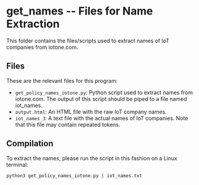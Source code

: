 # get_names -- Files for Name Extraction

This folder contains the files/scripts used to extract names of IoT companies from iotone.com.

## Files

These are the relevant files for this program:

* `get_policy_names_iotone.py`: Python script used to extract names from iotone.com. The output of this
script should be piped to a file named iot_names.
* `output.html`: An HTML file with the raw IoT company names.
* `iot_names_3`: A text file with the actual names of IoT companies. Note that this file may contain repeated
tokens.

## Compilation

To extract the names, please run the script in this fashion on a Linux terminal:

    python3 get_policy_names_iotone.py | iot_names.txt
